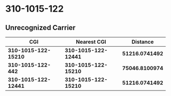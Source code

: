 # 310-1015-122
## Unrecognized Carrier


| CGI | Nearest CGI | Distance |
|-----|-------------|----------|
| **310-1015-122-15210** | **310-1015-122-12441** | **51216.0741492** |
| **310-1015-122-442** | **310-1015-122-15210** | **75046.8100974** |
| **310-1015-122-12441** | **310-1015-122-15210** | **51216.0741492** |
